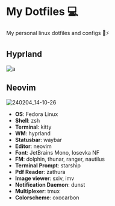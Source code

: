 # My Dotfiles 💻

My personal linux dotfiles and configs 🐧⚡

## Hyprland
![a](https://github.com/Luiggy102/dotfiles/assets/79861715/c45dd3d5-2fd9-43d8-b4be-2c0140a9d74d)

## Neovim
![240204_14-10-26](https://github.com/Luiggy102/dotfiles/assets/79861715/2aba95eb-ea0d-4156-b390-b8218961bccb)

- **OS**: Fedora Linux
- **Shell**: zsh
- **Terminal**: kitty
- **WM**: hyprland
- **Statusbar**: waybar
- **Editor**: neovim
- **Font**: JetBrains Mono, Iosevka NF
- **FM**: dolphin, thunar, ranger, nautilus
- **Terminal Prompt**: starship
- **Pdf Reader**: zathura
- **Image viewer**: sxiv, imv
- **Notification Daemon**: dunst
- **Multiplexer**: tmux
- **Colorscheme**: oxocarbon
